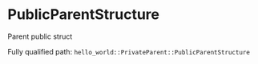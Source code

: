 # PublicParentStructure

Parent public struct


Fully qualified path: `hello_world::PrivateParent::PublicParentStructure`

